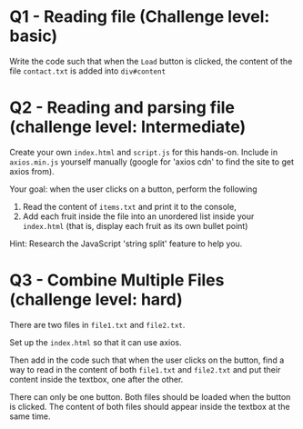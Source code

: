 # Q1 - Reading file (Challenge level: basic)

Write the code such that when the `Load` button is clicked, the content of the file
`contact.txt` is added into `div#content`

# Q2 - Reading and parsing file (challenge level: Intermediate)

Create your own `index.html` and `script.js` for this hands-on. Include in `axios.min.js` 
yourself manually (google for 'axios cdn' to find the site to get axios from).

Your goal: when the user clicks on a button, perform the following

1. Read the content of `items.txt` and print it to the console,
2. Add each fruit inside the file into an unordered list inside your `index.html` (that is, display each fruit
as its own bullet point)

Hint: Research the JavaScript 'string split' feature to help you.

# Q3 - Combine Multiple Files (challenge level: hard)
There are two files in `file1.txt` and `file2.txt`.

Set up the `index.html` so that it can use axios.

Then add in the code such that when the user clicks on the button, find a way to
read in the content of both `file1.txt` and `file2.txt` and put their content
inside the textbox, one after the other.

There can only be one button. Both files should be loaded when the button is clicked.
The content of both files should appear inside the textbox at the same time.
